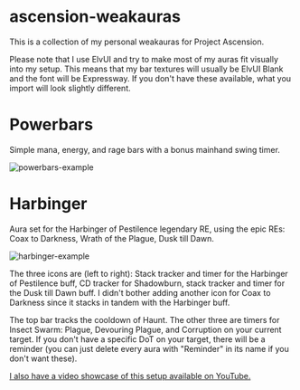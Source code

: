 # ascension-weakauras

This is a collection of my personal weakauras for Project Ascension.

Please note that I use ElvUI and try to make most of my auras fit visually into my setup. This means that my bar textures will usually be ElvUI Blank and the font will be Expressway.
If you don't have these available, what you import will look slightly different.

# Powerbars

Simple mana, energy, and rage bars with a bonus mainhand swing timer.

![powerbars-example](https://i.imgur.com/ALbevl7.png)

# Harbinger

Aura set for the Harbinger of Pestilence legendary RE, using the epic REs: Coax to Darkness, Wrath of the Plague, Dusk till Dawn.

![harbinger-example](https://i.imgur.com/lL6PmZL.png)

The three icons are (left to right): Stack tracker and timer for the Harbinger of Pestilence buff, CD tracker for Shadowburn, stack tracker and timer for the Dusk till Dawn buff.
I didn't bother adding another icon for Coax to Darkness since it stacks in tandem with the Harbinger buff.

The top bar tracks the cooldown of Haunt. The other three are timers for Insect Swarm: Plague, Devouring Plague, and Corruption on your current target. If you don't have a specific DoT on your target, there will be a reminder (you can just delete every aura with "Reminder" in its name if you don't want these).

[I also have a video showcase of this setup available on YouTube.](https://www.youtube.com/watch?v=lmSZw-9HvqM)
